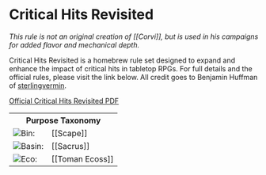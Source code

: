 <!-- wiki-header-section:start -->
# Critical Hits Revisited

_This rule is not an original creation of [[Corvi]], but is used in his campaigns for added flavor and mechanical depth._

Critical Hits Revisited is a homebrew rule set designed to expand and enhance the impact of critical hits in tabletop RPGs. For full details and the official rules, please visit the link below. All credit goes to Benjamin Huffman of [sterlingvermin](http://sterlingvermin.com/).

[Official Critical Hits Revisited PDF](https://sterlingvermin.wordpress.com/wp-content/uploads/2016/09/critical-hits-revisited.pdf)

<!-- wiki-header-section:end -->

<!-- taxonomy-table-section:start -->
<div class="taxonomy-table">
  <table>
    <tr>
      <th colspan="3">Purpose Taxonomy</th>
    </tr>
    <tr>
      <td class="taxon-label"><img src="../svg/bin.svg" class="taxon-icon">Bin:</td>
      <td class="taxon-content" colspan="2">[[Scape]]</td>
    </tr>
    <tr>
      <td class="taxon-label"><img src="../svg/basin.svg" class="taxon-icon">Basin:</td>
      <td class="taxon-content" colspan="2">[[Sacrus]]</td>
    </tr>
    <tr>
      <td class="taxon-label"><img src="../svg/eco.svg" class="taxon-icon">Eco:</td>
      <td class="taxon-content" colspan="2">[[Toman Ecoss]]</td>
    </tr>
  </table>
</div>
<!-- taxonomy-table-section:end -->

